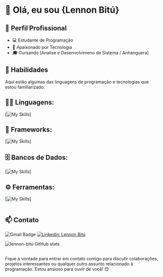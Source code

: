 # 👋 Olá, eu sou {Lennon Bitú}

## 💼 Perfil Profissional

- 💻 Estudante de Programação
- 🌱 Apaixonado por Tecnologia
- 🎓 Cursando [Analise e Desenvolvimeno de Sistema / Anhanguera]

## 🚀 Habilidades

Aqui estão algumas das linguagens de programação e tecnologias que estou familiarizado:

## 👨‍💻 Linguagens: 
[![My Skills](https://skillicons.dev/icons?i=java,python,javascript,c#,php)]

## 🧰 Frameworks: 
[![My Skills](https://skillicons.dev/icons?i=django)]

## 🗄️ Bancos de Dados: 
[![My Skills](https://skillicons.dev/icons?i=mysql,postgres,firebird)]
## ⚙️ Ferramentas:
[![My Skills](https://skillicons.dev/icons?i=github,visualstudio,eclipse,pycharm,jupyter)]<br><br>

## 📫 Contato

![Gmail Badge](https://img.shields.io/badge/-{SeuEmail}-006bed?style=flat-square&logo=Gmail&logoColor=white&link=mailto:{lennon.bitu@gmail.com})
[![Linkedin: Lennon Bitú](https://img.shields.io/badge/-ellendias-blue?style=flat-square&logo=Linkedin&logoColor=white&link=https://www.linkedin.com/in/lennonbitu/)](https://www.linkedin.com/in/lennonbitu/)

![lennon-bitu GitHub stats](https://github-readme-stats.vercel.app/api?username=lennon-bitu&show_icons=true&theme=dark) <br><br>

Fique à vontade para entrar em contato comigo para discutir colaborações, projetos interessantes ou qualquer outro assunto relacionado à programação. Estou ansioso para ouvir de você! 😊
